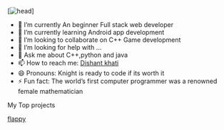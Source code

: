[![head](https://media0.giphy.com/media/USV0ym3bVWQJJmNu3N/giphy.gif?cid=ecf05e477mwwgcx06e3cz6293bbw49rpmflvt8euw3bx89z9&rid=giphy.gif&ct=g)]


- 🔭 I’m currently An beginner Full stack web developer
- 🌱 I’m currently learning Android app development
- 👯 I’m looking to collaborate on C++ Game development
- 🤔 I’m looking for help with ...
- 💬 Ask me about C++,python and java
- 📫 How to reach me: [Dishant khati](https://www.linkedin.com/in/dishant-khati-202135217/)
- 😄 Pronouns: Knight is ready to code if its worth it
- ⚡ Fun fact: The world’s first computer programmer was a renowned female mathematician

My Top projects


[flappy](https://github.com/KNIGHTUNITYDK/KNIGHTUNITYDK/blob/main/FB.cpp)
